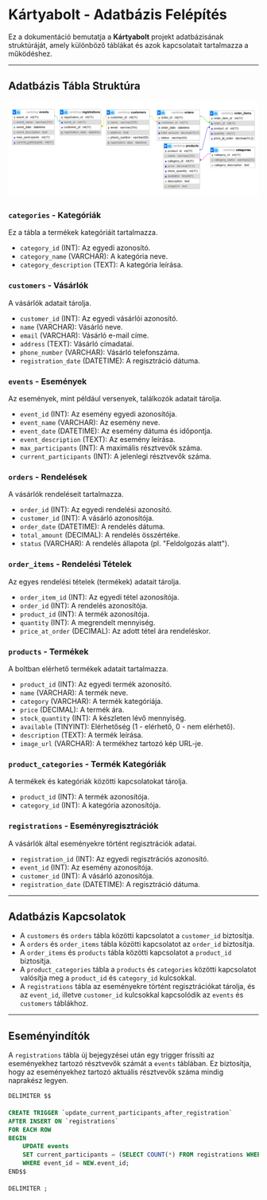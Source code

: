 # Kártyabolt - Adatbázis Felépítés

Ez a dokumentáció bemutatja a **Kártyabolt** projekt adatbázisának struktúráját, amely különböző táblákat és azok kapcsolatait tartalmazza a működéshez.

---

## Adatbázis Tábla Struktúra

![Database](./resources/database_tables.png)

### `categories` - Kategóriák
Ez a tábla a termékek kategóriáit tartalmazza.

- `category_id` (INT): Az egyedi azonosító.
- `category_name` (VARCHAR): A kategória neve.
- `category_description` (TEXT): A kategória leírása.

### `customers` - Vásárlók
A vásárlók adatait tárolja.

- `customer_id` (INT): Az egyedi vásárlói azonosító.
- `name` (VARCHAR): Vásárló neve.
- `email` (VARCHAR): Vásárló e-mail címe.
- `address` (TEXT): Vásárló címadatai.
- `phone_number` (VARCHAR): Vásárló telefonszáma.
- `registration_date` (DATETIME): A regisztráció dátuma.

### `events` - Események
Az események, mint például versenyek, találkozók adatait tárolja.

- `event_id` (INT): Az esemény egyedi azonosítója.
- `event_name` (VARCHAR): Az esemény neve.
- `event_date` (DATETIME): Az esemény dátuma és időpontja.
- `event_description` (TEXT): Az esemény leírása.
- `max_participants` (INT): A maximális résztvevők száma.
- `current_participants` (INT): A jelenlegi résztvevők száma.

### `orders` - Rendelések
A vásárlók rendeléseit tartalmazza.

- `order_id` (INT): Az egyedi rendelési azonosító.
- `customer_id` (INT): A vásárló azonosítója.
- `order_date` (DATETIME): A rendelés dátuma.
- `total_amount` (DECIMAL): A rendelés összértéke.
- `status` (VARCHAR): A rendelés állapota (pl. "Feldolgozás alatt").

### `order_items` - Rendelési Tételek
Az egyes rendelési tételek (termékek) adatait tárolja.

- `order_item_id` (INT): Az egyedi tétel azonosítója.
- `order_id` (INT): A rendelés azonosítója.
- `product_id` (INT): A termék azonosítója.
- `quantity` (INT): A megrendelt mennyiség.
- `price_at_order` (DECIMAL): Az adott tétel ára rendeléskor.

### `products` - Termékek
A boltban elérhető termékek adatait tartalmazza.

- `product_id` (INT): Az egyedi termék azonosító.
- `name` (VARCHAR): A termék neve.
- `category` (VARCHAR): A termék kategóriája.
- `price` (DECIMAL): A termék ára.
- `stock_quantity` (INT): A készleten lévő mennyiség.
- `available` (TINYINT): Elérhetőség (1 - elérhető, 0 - nem elérhető).
- `description` (TEXT): A termék leírása.
- `image_url` (VARCHAR): A termékhez tartozó kép URL-je.

### `product_categories` - Termék Kategóriák
A termékek és kategóriák közötti kapcsolatokat tárolja.

- `product_id` (INT): A termék azonosítója.
- `category_id` (INT): A kategória azonosítója.

### `registrations` - Eseményregisztrációk
A vásárlók által eseményekre történt regisztrációk adatai.

- `registration_id` (INT): Az egyedi regisztrációs azonosító.
- `event_id` (INT): Az esemény azonosítója.
- `customer_id` (INT): A vásárló azonosítója.
- `registration_date` (DATETIME): A regisztráció dátuma.

---

## Adatbázis Kapcsolatok

- A `customers` és `orders` tábla közötti kapcsolatot a `customer_id` biztosítja.
- A `orders` és `order_items` tábla közötti kapcsolatot az `order_id` biztosítja.
- A `order_items` és `products` tábla közötti kapcsolatot a `product_id` biztosítja.
- A `product_categories` tábla a `products` és `categories` közötti kapcsolatot valósítja meg a `product_id` és `category_id` kulcsokkal.
- A `registrations` tábla az eseményekre történt regisztrációkat tárolja, és az `event_id`, illetve `customer_id` kulcsokkal kapcsolódik az `events` és `customers` táblákhoz.

---

## Eseményindítók

A `registrations` tábla új bejegyzései után egy trigger frissíti az eseményekhez tartozó résztvevők számát a `events` táblában. Ez biztosítja, hogy az eseményekhez tartozó aktuális résztvevők száma mindig naprakész legyen.

```sql
DELIMITER $$

CREATE TRIGGER `update_current_participants_after_registration` 
AFTER INSERT ON `registrations` 
FOR EACH ROW 
BEGIN
    UPDATE events
    SET current_participants = (SELECT COUNT(*) FROM registrations WHERE event_id = NEW.event_id)
    WHERE event_id = NEW.event_id;
END$$

DELIMITER ;
